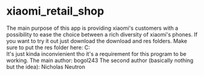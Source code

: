 # xiaomi_retail_shop
The main purpose of this app is providing xiaomi's customers with a possibility to ease the choice between a rich diversity of xiaomi's phones. If you want to try it out just download the download and res folders. Make sure to put the res folder here: C:\
It's just kinda inconvienient tho it's a requirement for this program to be working.
The main author: bogol243
The second author (basically nothing but the idea): Nicholas Neutron
